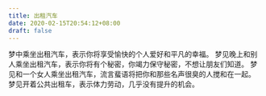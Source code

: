 ```yaml
---
title: 出租汽车
date: 2020-02-15T20:54:12+08:00
draft: false
---
```


梦中乘坐出租汽车，表示你将享受愉快的个人爱好和平凡的幸福。
梦见晚上和别人乘坐出租汽车，表示你将有个秘密，你竭力保守秘密，不想让朋友们知道。
梦见和一个女人乘坐出租汽车，流言蜚语将把你和那些名声很臭的人搅和在一起。
梦见开着公共出租车，表示体力劳动，几乎没有提升的机会。
